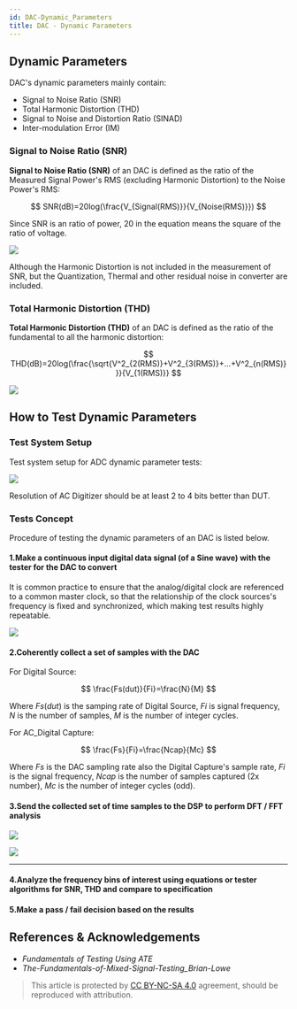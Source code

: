 ```yaml
---
id: DAC-Dynamic_Parameters
title: DAC - Dynamic Parameters
---
```


## Dynamic Parameters

DAC's dynamic parameters mainly contain:

- Signal to Noise Ratio (SNR)
- Total Harmonic Distortion (THD)
- Signal to Noise and Distortion Ratio (SINAD)
- Inter-modulation Error (IM)

### Signal to Noise Ratio (SNR)

**Signal to Noise Ratio (SNR)** of an DAC is defined as the ratio of the Measured Signal Power's RMS (excluding Harmonic Distortion) to the Noise Power's RMS:

$$
SNR(dB)=20log(\frac{V_{Signal(RMS)}}{V_{Noise(RMS)}})
$$

Since SNR is an ratio of power, $20$ in the equation means the square of the ratio of voltage.

![](https://wiki-media-1253965369.cos.ap-guangzhou.myqcloud.com/img/20221009221450.png)

Although the Harmonic Distortion is not included in the measurement of SNR, but the Quantization, Thermal and other residual noise in converter are included.

### Total Harmonic Distortion (THD)

**Total Harmonic Distortion (THD)** of an DAC is defined as the ratio of the fundamental to all the harmonic distortion:

$$
THD(dB)=20log(\frac{\sqrt{V^2_{2(RMS)}+V^2_{3(RMS)}+...+V^2_{n(RMS)}}}{V_{1(RMS)}}
$$

![](https://wiki-media-1253965369.cos.ap-guangzhou.myqcloud.com/img/20221009225800.png)

## How to Test Dynamic Parameters

### Test System Setup

Test system setup for ADC dynamic parameter tests:

![](https://wiki-media-1253965369.cos.ap-guangzhou.myqcloud.com/img/20221009230212.png)

Resolution of AC Digitizer should be at least 2 to 4 bits better than DUT.

### Tests Concept

Procedure of testing the dynamic parameters of an DAC is listed below.

#### 1.Make a continuous input digital data signal (of a Sine wave) with the tester for the DAC to convert

It is common practice to ensure that the analog/digital clock are referenced to a common master clock, so that the relationship of the clock sources's frequency is fixed and synchronized, which making test results highly repeatable.

![](https://wiki-media-1253965369.cos.ap-guangzhou.myqcloud.com/img/20221011195204.png)

#### 2.Coherently collect a set of samples with the DAC

For Digital Source:

$$
\frac{Fs(dut)}{Fi}=\frac{N}{M}
$$

Where $Fs(dut)$ is the samping rate of Digital Source, $Fi$ is signal frequency, $N$ is the number of samples, $M$ is the number of integer cycles.

For AC_Digital Capture:

$$
\frac{Fs}{Fi}=\frac{Ncap}{Mc}
$$

Where $Fs$ is the DAC sampling rate also the Digital Capture's sample rate, $Fi$ is the signal frequency, $Ncap$ is the number of samples captured (2x number), $Mc$ is the number of integer cycles (odd).

#### 3.Send the collected set of time samples to the DSP to perform DFT / FFT analysis

![](https://wiki-media-1253965369.cos.ap-guangzhou.myqcloud.com/img/20221011140834.png)

![](https://wiki-media-1253965369.cos.ap-guangzhou.myqcloud.com/img/20221011140904.png)

---

#### 4.Analyze the frequency bins of interest using equations or tester algorithms for SNR, THD and compare to specification

#### 5.Make a pass / fail decision based on the results

## References & Acknowledgements

- *Fundamentals of Testing Using ATE*
- *The-Fundamentals-of-Mixed-Signal-Testing_Brian-Lowe*

> This article is protected by [CC BY-NC-SA 4.0](https://creativecommons.org/licenses/by/4.0/deed.en) agreement, should be reproduced with attribution.
